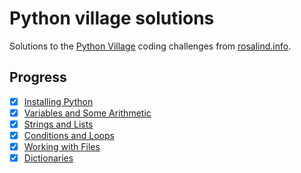 # Python village solutions

Solutions to the [Python Village] coding challenges from [rosalind.info].

## Progress

- [x] [Installing Python](ini1.py)
- [x] [Variables and Some Arithmetic](ini2.py)
- [x] [Strings and Lists](ini3.py)
- [x] [Conditions and Loops](ini4.py)
- [x] [Working with Files](ini5.py)
- [x] [Dictionaries](ini6.py)

[Python Village]: https://rosalind.info/problems/list-view/?location=python-village
[rosalind.info]: https://rosalind.info
